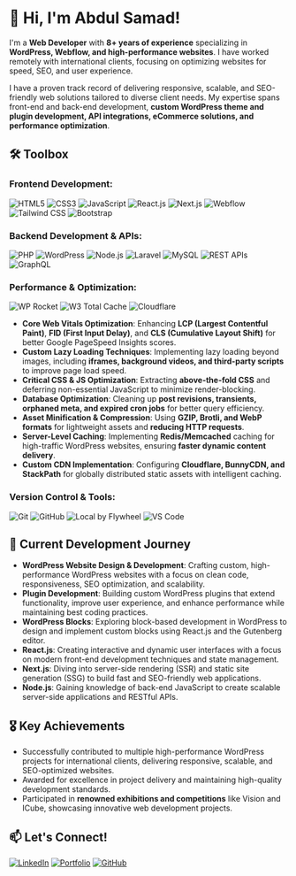 # 👋 Hi, I'm Abdul Samad!

I'm a **Web Developer** with **8+ years of experience** specializing in **WordPress, Webflow, and high-performance websites**. I have worked remotely with international clients, focusing on optimizing websites for speed, SEO, and user experience.

I have a proven track record of delivering responsive, scalable, and SEO-friendly web solutions tailored to diverse client needs. My expertise spans front-end and back-end development, **custom WordPress theme and plugin development, API integrations, eCommerce solutions, and performance optimization**.

## 🛠 Toolbox

### **Frontend Development:**
![HTML5](https://img.shields.io/badge/HTML5-E34F26?style=flat&logo=html5&logoColor=white)
![CSS3](https://img.shields.io/badge/CSS3-1572B6?style=flat&logo=css3&logoColor=white)
![JavaScript](https://img.shields.io/badge/JavaScript-F7DF1E?style=flat&logo=javascript&logoColor=black)
![React.js](https://img.shields.io/badge/React-61DAFB?style=flat&logo=react&logoColor=black)
![Next.js](https://img.shields.io/badge/Next.js-000000?style=flat&logo=next.js&logoColor=white)
![Webflow](https://img.shields.io/badge/Webflow-4353FF?style=flat&logo=webflow&logoColor=white)
![Tailwind CSS](https://img.shields.io/badge/TailwindCSS-38B2AC?style=flat&logo=tailwind-css&logoColor=white)
![Bootstrap](https://img.shields.io/badge/Bootstrap-7952B3?style=flat&logo=bootstrap&logoColor=white)

### **Backend Development & APIs:**
![PHP](https://img.shields.io/badge/PHP-777BB4?style=flat&logo=php&logoColor=white)
![WordPress](https://img.shields.io/badge/WordPress-21759B?style=flat&logo=wordpress&logoColor=white)
![Node.js](https://img.shields.io/badge/Node.js-339933?style=flat&logo=node.js&logoColor=white)
![Laravel](https://img.shields.io/badge/Laravel-FF2D20?style=flat&logo=laravel&logoColor=white)
![MySQL](https://img.shields.io/badge/MySQL-4479A1?style=flat&logo=mysql&logoColor=white)
![REST APIs](https://img.shields.io/badge/REST_API-005571?style=flat&logo=api&logoColor=white)
![GraphQL](https://img.shields.io/badge/GraphQL-E10098?style=flat&logo=graphql&logoColor=white)

### **Performance & Optimization:**
![WP Rocket](https://img.shields.io/badge/WP_Rocket-FF2D20?style=flat&logo=wp-rocket&logoColor=white)
![W3 Total Cache](https://img.shields.io/badge/W3_Total_Cache-0A0A0A?style=flat&logo=wordpress&logoColor=white)
![Cloudflare](https://img.shields.io/badge/Cloudflare-F38020?style=flat&logo=cloudflare&logoColor=white)

- **Core Web Vitals Optimization**: Enhancing **LCP (Largest Contentful Paint)**, **FID (First Input Delay)**, and **CLS (Cumulative Layout Shift)** for better Google PageSpeed Insights scores.
- **Custom Lazy Loading Techniques**: Implementing lazy loading beyond images, including **iframes, background videos, and third-party scripts** to improve page load speed.
- **Critical CSS & JS Optimization**: Extracting **above-the-fold CSS** and deferring non-essential JavaScript to minimize render-blocking.
- **Database Optimization**: Cleaning up **post revisions, transients, orphaned meta, and expired cron jobs** for better query efficiency.
- **Asset Minification & Compression**: Using **GZIP, Brotli, and WebP formats** for lightweight assets and **reducing HTTP requests**.
- **Server-Level Caching**: Implementing **Redis/Memcached** caching for high-traffic WordPress websites, ensuring **faster dynamic content delivery**.
- **Custom CDN Implementation**: Configuring **Cloudflare, BunnyCDN, and StackPath** for globally distributed static assets with intelligent caching.

### **Version Control & Tools:**
![Git](https://img.shields.io/badge/Git-F05032?style=flat&logo=git&logoColor=white)
![GitHub](https://img.shields.io/badge/GitHub-181717?style=flat&logo=github&logoColor=white)
![Local by Flywheel](https://img.shields.io/badge/Local_Flywheel-008B8B?style=flat&logo=wordpress&logoColor=white)
![VS Code](https://img.shields.io/badge/VS_Code-007ACC?style=flat&logo=visual-studio-code&logoColor=white)

## 🚀 Current Development Journey
- **WordPress Website Design & Development**: Crafting custom, high-performance WordPress websites with a focus on clean code, responsiveness, SEO optimization, and scalability.
- **Plugin Development**: Building custom WordPress plugins that extend functionality, improve user experience, and enhance performance while maintaining best coding practices.
- **WordPress Blocks**: Exploring block-based development in WordPress to design and implement custom blocks using React.js and the Gutenberg editor.
- **React.js**: Creating interactive and dynamic user interfaces with a focus on modern front-end development techniques and state management.
- **Next.js**: Diving into server-side rendering (SSR) and static site generation (SSG) to build fast and SEO-friendly web applications.
- **Node.js**: Gaining knowledge of back-end JavaScript to create scalable server-side applications and RESTful APIs.

## 🎖 Key Achievements
- Successfully contributed to multiple high-performance WordPress projects for international clients, delivering responsive, scalable, and SEO-optimized websites.
- Awarded for excellence in project delivery and maintaining high-quality development standards.
- Participated in **renowned exhibitions and competitions** like Vision and ICube, showcasing innovative web development projects.

## 📫 Let's Connect!

[![LinkedIn](https://img.shields.io/badge/LinkedIn-blue?style=flat&logo=linkedin&logoColor=white)](https://www.linkedin.com/in/abdulsamad0fficial) 
[![Portfolio](https://img.shields.io/badge/Website-ff69b4?style=flat&logo=google-chrome&logoColor=white)](https://www.getabdulsamad.com) 
[![GitHub](https://img.shields.io/badge/GitHub-181717?style=flat&logo=github&logoColor=white)](https://github.com/abdulsamadshaikh)